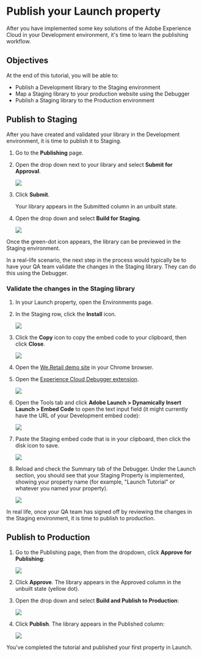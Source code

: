 # Publish your Launch property

After you have implemented some key solutions of the Adobe Experience Cloud in your Development environment, it's time to learn the publishing workflow.

## Objectives

At the end of this tutorial, you will be able to:

* Publish a Development library to the Staging environment
* Map a Staging library to your production website using the Debugger
* Publish a Staging library to the Production environment

## Publish to Staging

After you have created and validated your library in the Development environment, it is time to publish it to Staging.

1. Go to the **Publishing** page.
2. Open the drop down next to your library and select **Submit for Approval**.

   ![](../.gitbook/assets/publishing-submitforapproval.png)

3. Click **Submit**.

   Your library appears in the Submitted column in an unbuilt state.

4. Open the drop down and select **Build for Staging**.

   ![](../.gitbook/assets/publishing-buildforstaging.png)

Once the green-dot icon appears, the library can be previewed in the Staging environment.

In a real-life scenario, the next step in the process would typically be to have your QA team validate the changes in the Staging library. They can do this using the Debugger.

### Validate the changes in the Staging library

1. In your Launch property, open the Environments page.
2. In the Staging row, click the **Install** icon.

   ![](../.gitbook/assets/publishing-getstagingcode.png)

3. Click the **Copy** icon to copy the embed code to your clipboard, then click **Close**.

   ![](../.gitbook/assets/publishing-copystagingcode.png)

4. Open the [We.Retail demo site](https://aem.enablementadobe.com/content/we-retail/us/en.html) in your Chrome browser.
5. Open the [Experience Cloud Debugger extension](https://chrome.google.com/webstore/detail/adobe-experience-cloud-de/ocdmogmohccmeicdhlhhgepeaijenapj).

   ![](../.gitbook/assets/switchenvironments-opendebugger.png)

6. Open the Tools tab and click **Adobe Launch &gt; Dynamically Insert Launch &gt; Embed Code** to open the text input field \(it might currently have the URL of your Development embed code\):

   ![](../.gitbook/assets/switchenvironments-debugger-editembedcode%20%281%29.png)

7. Paste the Staging embed code that is in your clipboard, then click the disk icon to save.

   ![](../.gitbook/assets/switchenvironments-debugger-save%20%281%29.png)

8. Reload and check the Summary tab of the Debugger. Under the Launch section, you should see that your Staging Property is implemented, showing your property name \(for example, "Launch Tutorial" or whatever you named your property\).

   ![](../.gitbook/assets/publishing-debugger-staging.png)

In real life, once your QA team has signed off by reviewing the changes in the Staging environment, it is time to publish to production.

## Publish to Production

1. Go to the Publishing page, then from the dropdown, click **Approve for Publishing**:

   ![](../.gitbook/assets/publishing-approveforpublishing.png)

2. Click **Approve**. The library appears in the Approved column in the unbuilt state \(yellow dot\).
3. Open the drop down and select **Build and Publish to Production**:

   ![](../.gitbook/assets/publishing-buildandpublishtoproduction.png)

4. Click **Publish**. The library appears in the Published column:

   ![](../.gitbook/assets/publishing-published.png)

You've completed the tutorial and published your first property in Launch.

